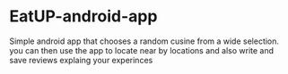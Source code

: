 # EatUP-android-app
Simple android app that chooses a random cusine from a wide selection.
you can then use the app to locate near by locations and also write and save reviews explaing your experinces
